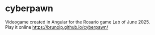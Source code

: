 # cyberpawn

Videogame created in Angular for the Rosario game Lab of June 2025.  
Play it online https://brunoip.github.io/cyberpawn/